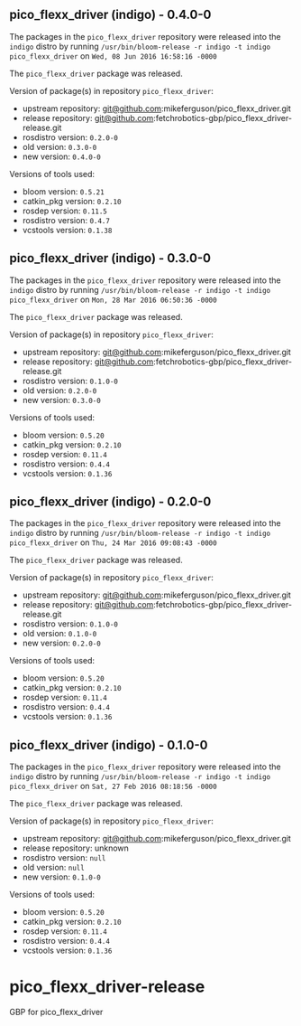 ## pico_flexx_driver (indigo) - 0.4.0-0

The packages in the `pico_flexx_driver` repository were released into the `indigo` distro by running `/usr/bin/bloom-release -r indigo -t indigo pico_flexx_driver` on `Wed, 08 Jun 2016 16:58:16 -0000`

The `pico_flexx_driver` package was released.

Version of package(s) in repository `pico_flexx_driver`:

- upstream repository: git@github.com:mikeferguson/pico_flexx_driver.git
- release repository: git@github.com:fetchrobotics-gbp/pico_flexx_driver-release.git
- rosdistro version: `0.2.0-0`
- old version: `0.3.0-0`
- new version: `0.4.0-0`

Versions of tools used:

- bloom version: `0.5.21`
- catkin_pkg version: `0.2.10`
- rosdep version: `0.11.5`
- rosdistro version: `0.4.7`
- vcstools version: `0.1.38`


## pico_flexx_driver (indigo) - 0.3.0-0

The packages in the `pico_flexx_driver` repository were released into the `indigo` distro by running `/usr/bin/bloom-release -r indigo -t indigo pico_flexx_driver` on `Mon, 28 Mar 2016 06:50:36 -0000`

The `pico_flexx_driver` package was released.

Version of package(s) in repository `pico_flexx_driver`:
- upstream repository: git@github.com:mikeferguson/pico_flexx_driver.git
- release repository: git@github.com:fetchrobotics-gbp/pico_flexx_driver-release.git
- rosdistro version: `0.1.0-0`
- old version: `0.2.0-0`
- new version: `0.3.0-0`

Versions of tools used:
- bloom version: `0.5.20`
- catkin_pkg version: `0.2.10`
- rosdep version: `0.11.4`
- rosdistro version: `0.4.4`
- vcstools version: `0.1.36`


## pico_flexx_driver (indigo) - 0.2.0-0

The packages in the `pico_flexx_driver` repository were released into the `indigo` distro by running `/usr/bin/bloom-release -r indigo -t indigo pico_flexx_driver` on `Thu, 24 Mar 2016 09:08:43 -0000`

The `pico_flexx_driver` package was released.

Version of package(s) in repository `pico_flexx_driver`:
- upstream repository: git@github.com:mikeferguson/pico_flexx_driver.git
- release repository: git@github.com:fetchrobotics-gbp/pico_flexx_driver-release.git
- rosdistro version: `0.1.0-0`
- old version: `0.1.0-0`
- new version: `0.2.0-0`

Versions of tools used:
- bloom version: `0.5.20`
- catkin_pkg version: `0.2.10`
- rosdep version: `0.11.4`
- rosdistro version: `0.4.4`
- vcstools version: `0.1.36`


## pico_flexx_driver (indigo) - 0.1.0-0

The packages in the `pico_flexx_driver` repository were released into the `indigo` distro by running `/usr/bin/bloom-release -r indigo -t indigo pico_flexx_driver` on `Sat, 27 Feb 2016 08:18:56 -0000`

The `pico_flexx_driver` package was released.

Version of package(s) in repository `pico_flexx_driver`:
- upstream repository: git@github.com:mikeferguson/pico_flexx_driver.git
- release repository: unknown
- rosdistro version: `null`
- old version: `null`
- new version: `0.1.0-0`

Versions of tools used:
- bloom version: `0.5.20`
- catkin_pkg version: `0.2.10`
- rosdep version: `0.11.4`
- rosdistro version: `0.4.4`
- vcstools version: `0.1.36`


# pico_flexx_driver-release
GBP for pico_flexx_driver
